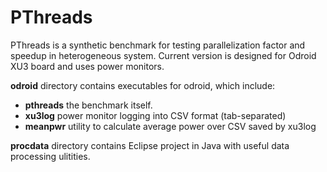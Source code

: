 PThreads
=========================

PThreads is a synthetic benchmark for testing parallelization factor and speedup in heterogeneous system.
Current version is designed for Odroid XU3 board and uses power monitors.

**odroid** directory contains executables for odroid, which include:

* **pthreads** the benchmark itself.
* **xu3log** power monitor logging into CSV format (tab-separated)
* **meanpwr** utility to calculate average power over CSV saved by xu3log

**procdata** directory contains Eclipse project in Java with useful data processing ulitities.
